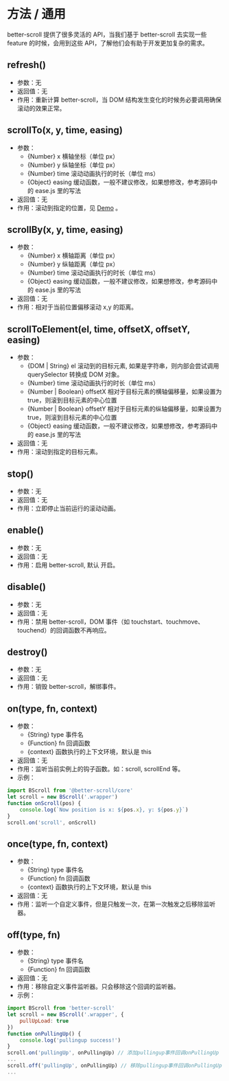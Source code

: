 # 方法 / 通用

better-scroll 提供了很多灵活的 API，当我们基于 better-scroll 去实现一些 feature 的时候，会用到这些 API，了解他们会有助于开发更加复杂的需求。

## refresh()
  - 参数：无
  - 返回值：无
  - 作用：重新计算 better-scroll，当 DOM 结构发生变化的时候务必要调用确保滚动的效果正常。

## scrollTo(x, y, time, easing)
   - 参数：
     - {Number} x 横轴坐标（单位 px）
     - {Number} y 纵轴坐标（单位 px）
     - {Number} time 滚动动画执行的时长（单位 ms）
     - {Object} easing 缓动函数，一般不建议修改，如果想修改，参考源码中的 ease.js 里的写法
   - 返回值：无
   - 作用：滚动到指定的位置，见 [Demo](https://ustbhuangyi.github.io/better-scroll/#/examples/vertical-scroll/zh) 。

## scrollBy(x, y, time, easing)
   - 参数：
     - {Number} x 横轴距离（单位 px）
     - {Number} y 纵轴距离（单位 px）
     - {Number} time 滚动动画执行的时长（单位 ms）
     - {Object} easing 缓动函数，一般不建议修改，如果想修改，参考源码中的 ease.js 里的写法
   - 返回值：无
   - 作用：相对于当前位置偏移滚动 x,y 的距离。

## scrollToElement(el, time, offsetX, offsetY, easing)
   - 参数：
     - {DOM | String} el 滚动到的目标元素, 如果是字符串，则内部会尝试调用 querySelector 转换成 DOM 对象。
     - {Number} time 滚动动画执行的时长（单位 ms）
     - {Number | Boolean} offsetX 相对于目标元素的横轴偏移量，如果设置为 true，则滚到目标元素的中心位置
     - {Number | Boolean} offsetY 相对于目标元素的纵轴偏移量，如果设置为 true，则滚到目标元素的中心位置
     - {Object} easing 缓动函数，一般不建议修改，如果想修改，参考源码中的 ease.js 里的写法
   - 返回值：无
   - 作用：滚动到指定的目标元素。

## stop()
   - 参数：无
   - 返回值：无
   - 作用：立即停止当前运行的滚动动画。

## enable()
   - 参数：无
   - 返回值：无
   - 作用：启用 better-scroll, 默认 开启。

## disable()
   - 参数：无
   - 返回值：无
   - 作用：禁用 better-scroll，DOM 事件（如 touchstart、touchmove、touchend）的回调函数不再响应。

## destroy()
   - 参数：无
   - 返回值：无
   - 作用：销毁 better-scroll，解绑事件。

## on(type, fn, context)
   - 参数：
     - {String} type 事件名
     - {Function} fn 回调函数
     - {context} 函数执行的上下文环境，默认是 this
   - 返回值：无
   - 作用：监听当前实例上的钩子函数。如：scroll, scrollEnd 等。
   - 示例：
   ```javascript
   import BScroll from '@better-scroll/core'
   let scroll = new BScroll('.wrapper')
   function onScroll(pos) {
       console.log(`Now position is x: ${pos.x}, y: ${pos.y}`)
   }
   scroll.on('scroll', onScroll)
   ```

## once(type, fn, context)
   - 参数：
     - {String} type 事件名
     - {Function} fn 回调函数
     - {context} 函数执行的上下文环境，默认是 this
   - 返回值：无
   - 作用：监听一个自定义事件，但是只触发一次，在第一次触发之后移除监听器。

## off(type, fn)
   - 参数：
     - {String} type 事件名
     - {Function} fn 回调函数
   - 返回值：无
   - 作用：移除自定义事件监听器。只会移除这个回调的监听器。
   - 示例：
   ```javascript
   import BScroll from 'better-scroll'
   let scroll = new BScroll('.wrapper', {
       pullUpLoad: true
   })
   function onPullingUp() {
       console.log('pullingup success!')
   }
   scroll.on('pullingUp', onPullingUp) // 添加pullingup事件回调onPullingUp
   ...
   scroll.off('pullingUp', onPullingUp) // 移除pullingup事件回调onPullingUp
   ...
   ```
